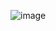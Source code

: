 
![image](https://user-images.githubusercontent.com/83643646/221164116-3768a55b-8391-40e9-9896-a3b494d1a51a.png)

